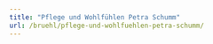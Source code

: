 ```yaml
---
title: "Pflege und Wohlfühlen Petra Schumm"
url: /bruehl/pflege-und-wohlfuehlen-petra-schumm/
---
```

